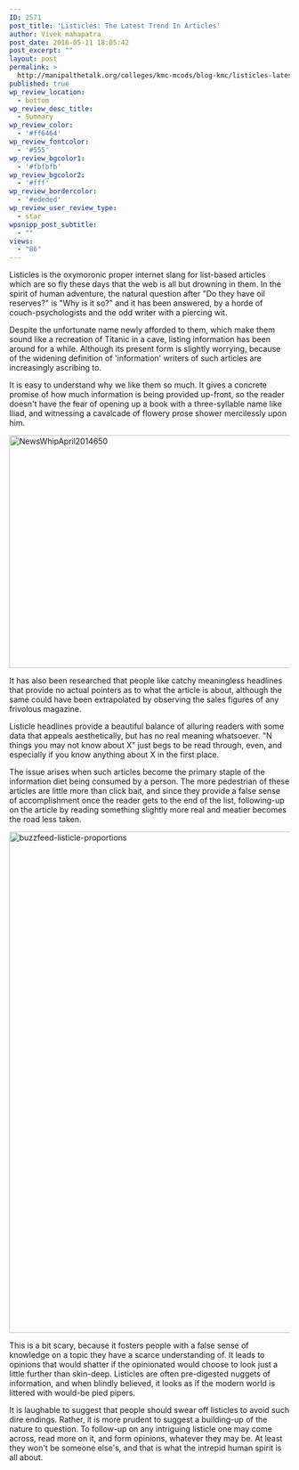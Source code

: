 ```yaml
---
ID: 2571
post_title: 'Listicles: The Latest Trend In Articles'
author: Vivek mahapatra
post_date: 2016-05-11 18:05:42
post_excerpt: ""
layout: post
permalink: >
  http://manipalthetalk.org/colleges/kmc-mcods/blog-kmc/listicles-latest-trend-articles/
published: true
wp_review_location:
  - bottom
wp_review_desc_title:
  - Summary
wp_review_color:
  - '#ff6464'
wp_review_fontcolor:
  - '#555'
wp_review_bgcolor1:
  - '#fbfbfb'
wp_review_bgcolor2:
  - '#fff'
wp_review_bordercolor:
  - '#ededed'
wp_review_user_review_type:
  - star
wpsnipp_post_subtitle:
  - ""
views:
  - "86"
---
```

Listicles is the oxymoronic proper internet slang for list-based articles which are so fly these days that the web is all but drowning in them. In the spirit of human adventure, the natural question after "Do they have oil reserves?" is "Why is it so?" and it has been answered, by a horde of couch-psychologists and the odd writer with a piercing wit.

Despite the unfortunate name newly afforded to them, which make them sound like a recreation of Titanic in a cave, listing information has been around for a while. Although its present form is slightly worrying, because of the widening definition of 'information' writers of such articles are increasingly ascribing to.

It is easy to understand why we like them so much. It gives a concrete promise of how much information is being provided up-front, so the reader doesn't have the fear of opening up a book with a three-syllable name like Iliad, and witnessing a cavalcade of flowery prose shower mercilessly upon him.

<a href="http://manipalthetalk.net/wp-content/uploads/2016/05/NewsWhipApril2014650.jpg"><img class="aligncenter wp-image-2575 size-full" src="http://manipalthetalk.net/wp-content/uploads/2016/05/NewsWhipApril2014650.jpg" alt="NewsWhipApril2014650" width="650" height="418" /></a>

It has also been researched that people like catchy meaningless headlines that provide no actual pointers as to what the article is about, although the same could have been extrapolated by observing the sales figures of any frivolous magazine.

Listicle headlines provide a beautiful balance of alluring readers with some data that appeals aesthetically, but has no real meaning whatsoever. "N things you may not know about X" just begs to be read through, even, and especially if you know anything about X in the first place.

The issue arises when such articles become the primary staple of the information diet being consumed by a person. The more pedestrian of these articles are little more than click bait, and since they provide a false sense of accomplishment once the reader gets to the end of the list, following-up on the article by reading something slightly more real and meatier becomes the road less taken.

<a href="http://manipalthetalk.net/wp-content/uploads/2016/05/buzzfeed-listicle-proportions.png"><img class="aligncenter wp-image-2574 size-full" src="http://manipalthetalk.net/wp-content/uploads/2016/05/buzzfeed-listicle-proportions.png" alt="buzzfeed-listicle-proportions" width="1200" height="900" /></a>

This is a bit scary, because it fosters people with a false sense of knowledge on a topic they have a scarce understanding of. It leads to opinions that would shatter if the opinionated would choose to look just a little further than skin-deep. Listicles are often pre-digested nuggets of information, and when blindly believed, it looks as if the modern world is littered with would-be pied pipers.

It is laughable to suggest that people should swear off listicles to avoid such dire endings. Rather, it is more prudent to suggest a building-up of the nature to question. To follow-up on any intriguing listicle one may come across, read more on it, and form opinions, whatever they may be. At least they won't be someone else's, and that is what the intrepid human spirit is all about.